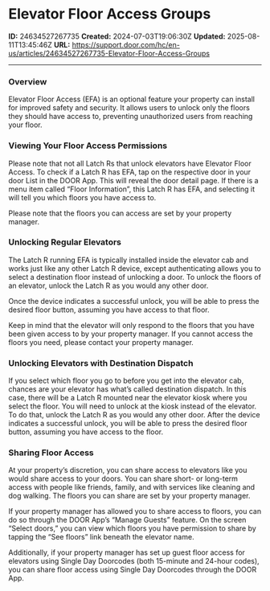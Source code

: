 # Elevator Floor Access Groups

**ID:** 24634527267735
**Created:** 2024-07-03T19:06:30Z
**Updated:** 2025-08-11T13:45:46Z
**URL:** https://support.door.com/hc/en-us/articles/24634527267735-Elevator-Floor-Access-Groups

---

<h3 id="h_01J1WZRKW5HM3BX3CGJN3ZH3YA">Overview</h3>
<p>Elevator Floor Access (EFA) is an optional feature your property can install for improved safety and security. It allows users to unlock only the floors they should have access to, preventing unauthorized users from reaching your floor.</p>
<h3 id="h_01J1WZRKW5JDTXAJ8WZ95ZS8TX">Viewing Your Floor Access Permissions</h3>
<p>Please note that not all Latch Rs that unlock elevators have Elevator Floor Access. To check if a Latch R has EFA, tap on the respective door in your door List in the DOOR App. This will reveal the door detail page. If there is a menu item called “Floor Information”, this Latch R has EFA, and selecting it will tell you which floors you have access to.</p>
<p>Please note that the floors you can access are set by your property manager.</p>
<h3 id="h_01J1WZRKW5F08JYTYEDNEMYNV0">Unlocking Regular Elevators</h3>
<p>The Latch R running EFA is typically installed inside the elevator cab and works just like any other Latch R device, except authenticating allows you to select a destination floor instead of unlocking a door. To unlock the floors of an elevator, unlock the Latch R as you would any other door.</p>
<p>Once the device indicates a successful unlock, you will be able to press the desired floor button, assuming you have access to that floor.</p>
<p>Keep in mind that the elevator will only respond to the floors that you have been given access to by your property manager. If you cannot access the floors you need, please contact your property manager.</p>
<h3 id="h_01J1WZRKW5RVXFVQSD3CABPSB2">Unlocking Elevators with Destination Dispatch</h3>
<p>If you select which floor you go to before you get into the elevator cab, chances are your elevator has what’s called destination dispatch. In this case, there will be a Latch R mounted near the elevator kiosk where you select the floor. You will need to unlock at the kiosk instead of the elevator. To do that, unlock the Latch R as you would any other door. After the device indicates a successful unlock, you will be able to press the desired floor button, assuming you have access to the floor. </p>
<h3 id="h_01J1WZRKW5NPR74J1RJMVWB29B">Sharing Floor Access</h3>
<p>At your property’s discretion, you can share access to elevators like you would share access to your doors. You can share short- or long-term access with people like friends, family, and with services like cleaning and dog walking. The floors you can share are set by your property manager.</p>
<p>If your property manager has allowed you to share access to floors, you can do so through the DOOR App’s “Manage Guests” feature. On the screen “Select doors,” you can view which floors you have permission to share by tapping the “See floors” link beneath the elevator name.</p>
<p>Additionally, if your property manager has set up guest floor access for elevators using Single Day Doorcodes (both 15-minute and 24-hour codes), you can share floor access using Single Day Doorcodes through the DOOR App.</p>
